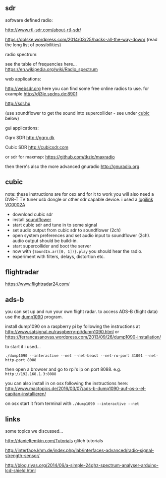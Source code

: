 sdr
--

software defined radio:

<http://www.rtl-sdr.com/about-rtl-sdr/>

<https://dolske.wordpress.com/2014/03/25/hacks-all-the-way-down/> (read the long list of possibilities)

radio spectrum:

see the table of frequencies here... <https://en.wikipedia.org/wiki/Radio_spectrum>

web applications:

<http://websdr.org> here you can find some free online radios to use. for example <http://dj3le.spdns.de:8901>

<http://sdr.hu>

(use soundflower to get the sound into supercollider - see under [cubic](#cubic) below)

gui applications:

Gqrx SDR <http://gqrx.dk>

Cubic SDR <http://cubicsdr.com>

or sdr for maxmsp: <https://github.com/tkzic/maxradio>

then there's also the more advanced gnuradio <http://gnuradio.org>.

cubic
--

note: these instructions are for osx and for it to work you will also need a DVB-T TV tuner usb dongle or other sdr capable device. i used a [logilink VG0002A](http://logilink.de/Produkte_LogiLink/DVB-T/USB_20_DVB-T_Empfaenger/DVB-T_USB_20_Receiver_fuer_digital_TV_und_Radio.htm)

* download cubic sdr
* install [soundflower](https://github.com/mattingalls/Soundflower/releases/)
* start cubic sdr and tune in to some signal
* set audio output from cubic sdr to soundflower (2ch)
* open system preferences and set audio input to soundflower (2ch). audio output should be build-in.
* start supercollider and boot the server
* now with `{SoundIn.ar([0, 1])}.play` you should hear the radio.
* experiment with filters, delays, distortion etc.

flightradar
--

<https://www.flightradar24.com/>

ads-b
--

you can set up and run your own flight radar. to access ADS-B (flight data) use the [dump1090](https://github.com/antirez/dump1090) program.

install dump1090 on a raspberry pi by following the instructions at <http://www.satsignal.eu/raspberry-pi/dump1090.html> or <https://ferrancasanovas.wordpress.com/2013/09/26/dump1090-installation/>

to start it i used...

`./dump1090 --interactive --net --net-beast --net-ro-port 31001 --net-http-port 8088`

then open a browser and go to rpi's ip on port 8088.  e.g. `http://192.168.1.3:8088`

you can also install in on osx following the instructions here: <http://www.mactopics.de/2016/03/07/ads-b-dump1090-auf-os-x-el-capitan-installieren/>

on osx start it from terminal with `./dump1090 --interactive --net`

links
--

some topics we discussed...

<http://danieltemkin.com/Tutorials> glitch tutorials

<http://interface.khm.de/index.php/lab/interfaces-advanced/radio-signal-strength-sensor/>

<http://blog.riyas.org/2014/06/a-simple-24ghz-spectrum-analyser-arduino-lcd-shield.html>
